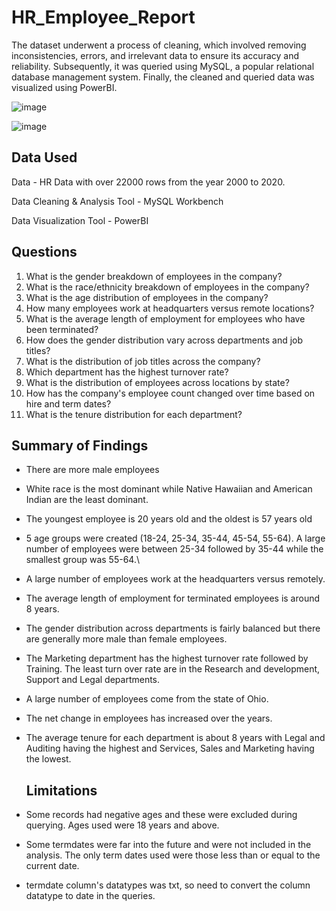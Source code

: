 # HR_Employee_Report
The dataset underwent a process of cleaning, which involved removing inconsistencies, errors, and irrelevant data to ensure its accuracy and reliability. Subsequently, it was queried using MySQL, a popular relational database management system.  Finally, the cleaned and queried data was visualized using PowerBI.

![image](https://github.com/Prasaddrajguru/HR_Employee_Report/assets/148168175/2192ead6-00ff-4c85-86c8-921bd1662290)

![image](https://github.com/Prasaddrajguru/HR_Employee_Report/assets/148168175/5b1a0aa9-dd08-4517-bb56-a07b0569a3c6)

## Data Used

Data - HR Data with over 22000 rows from the year 2000 to 2020.

Data Cleaning & Analysis Tool - MySQL Workbench

Data Visualization Tool - PowerBI

## Questions

1. What is the gender breakdown of employees in the company?
2. What is the race/ethnicity breakdown of employees in the company?
3. What is the age distribution of employees in the company?
4. How many employees work at headquarters versus remote locations?
5. What is the average length of employment for employees who have been terminated?
6. How does the gender distribution vary across departments and job titles?
7. What is the distribution of job titles across the company?
8. Which department has the highest turnover rate?
9. What is the distribution of employees across locations by state?
10. How has the company's employee count changed over time based on hire and term dates?
11. What is the tenure distribution for each department?

## Summary of Findings

- There are more male employees
- White race is the most dominant while Native Hawaiian and American Indian are the least dominant.
- The youngest employee is 20 years old and the oldest is 57 years old
- 5 age groups were created (18-24, 25-34, 35-44, 45-54, 55-64). A large number of employees were between 25-34 followed by 35-44 while the smallest group was 55-64.\
- A large number of employees work at the headquarters versus remotely.
- The average length of employment for terminated employees is around 8 years.
- The gender distribution across departments is fairly balanced but there are generally more male than female employees.
- The Marketing department has the highest turnover rate followed by Training. The least turn over rate are in the Research and development, Support and Legal departments.
- A large number of employees come from the state of Ohio.
- The net change in employees has increased over the years.
- The average tenure for each department is about 8 years with Legal and Auditing having the highest and Services, Sales and Marketing having the lowest.

  ## Limitations

- Some records had negative ages and these were excluded during querying. Ages used were 18 years and above.
- Some termdates were far into the future and were not included in the analysis. The only term dates used were those less than or equal to the current date.
- termdate column's datatypes was txt, so need to convert the column datatype to date in the queries.
